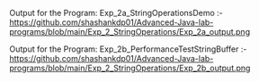Output for the Program: Exp_2a_StringOperationsDemo :-https://github.com/shashankdp01/Advanced-Java-lab-programs/blob/main/Exp_2_StringOperations/Exp_2a_output.png

Output for the Program: Exp_2b_PerformanceTestStringBuffer :-https://github.com/shashankdp01/Advanced-Java-lab-programs/blob/main/Exp_2_StringOperations/Exp_2b_output.png
